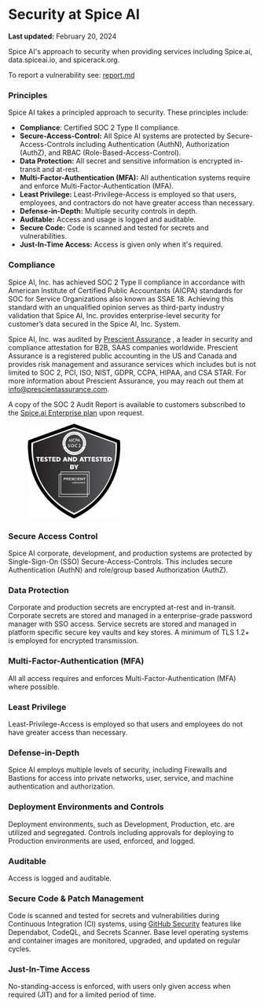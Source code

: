 # Security at Spice AI

**Last updated:** February 20, 2024

Spice AI's approach to security when providing services including Spice.ai, data.spiceai.io, and spicerack.org.

To report a vulnerability see: [report.md](report.md "mention")

### Principles

Spice AI takes a principled approach to security. These principles include:

* **Compliance**: Certified SOC 2 Type II compliance.
* **Secure-Access-Control:** All Spice AI systems are protected by Secure-Access-Controls including Authentication (AuthN), Authorization (AuthZ), and RBAC (Role-Based-Access-Control).
* **Data Protection:** All secret and sensitive information is encrypted in-transit and at-rest.
* **Multi-Factor-Authentication (MFA):** All authentication systems require and enforce Multi-Factor-Authentication (MFA).
* **Least Privilege:** Least-Privilege-Access is employed so that users, employees, and contractors do not have greater access than necessary.
* **Defense-in-Depth:** Multiple security controls in depth.
* **Auditable:** Access and usage is logged and auditable.
* **Secure Code:** Code is scanned and tested for secrets and vulnerabilities.
* **Just-In-Time Access:** Access is given only when it's required.

### Compliance

Spice AI, Inc. has achieved SOC 2 Type II compliance in accordance with American Institute of Certified Public Accountants (AICPA) standards for SOC for Service Organizations also known as SSAE 18. Achieving this standard with an unqualified opinion serves as third-party industry validation that Spice AI, Inc. provides enterprise-level security for customer’s data secured in the Spice AI, Inc. System.

Spice AI, Inc. was audited by [Prescient Assurance](http://www.prescientassurance.com/) , a leader in security and compliance attestation for B2B, SAAS companies worldwide. Prescient Assurance is a registered public accounting in the US and Canada and provides risk management and assurance services which includes but is not limited to SOC 2, PCI, ISO, NIST, GDPR, CCPA, HIPAA, and CSA STAR. For more information about Prescient Assurance, you may reach out them at [info@prescientassurance.com](mailto:info@prescientassurance.com).

A copy of the SOC 2 Audit Report is available to customers subscribed to the [Spice.ai Enterprise plan](../getting-started/pricing/) upon request.

<figure><img src="../.gitbook/assets/SOC 2.png" alt="" width="188"><figcaption></figcaption></figure>

### Secure Access Control

Spice AI corporate, development, and production systems are protected by Single-Sign-On (SSO) Secure-Access-Controls. This includes secure Authentication (AuthN) and role/group based Authorization (AuthZ).

### Data Protection

Corporate and production secrets are encrypted at-rest and in-transit. Corporate secrets are stored and managed in a enterprise-grade password manager with SSO access. Service secrets are stored and managed in platform specific secure key vaults and key stores. A minimum of TLS 1.2+ is employed for encrypted transmission.

### Multi-Factor-Authentication (MFA)

All all access requires and enforces Multi-Factor-Authentication (MFA) where possible.

### Least Privilege

Least-Privilege-Access is employed so that users and employees do not have greater access than necessary.

### Defense-in-Depth

Spice AI employs multiple levels of security, including Firewalls and Bastions for access into private networks, user, service, and machine authentication and authorization.

### Deployment Environments and Controls

Deployment environments, such as Development, Production, etc. are utilized and segregated. Controls including approvals for deploying to Production environments are used, enforced, and logged.

### Auditable

Access is logged and auditable.

### Secure Code & Patch Management

Code is scanned and tested for secrets and vulnerabilities during Continuous Integration (CI) systems, using [GitHub Security](https://docs.github.com/en/code-security) features like Dependabot, CodeQL, and Secrets Scanner. Base level operating systems and container images are monitored, upgraded, and updated on regular cycles.

### Just-In-Time Access

No-standing-access is enforced, with users only given access when required (JIT) and for a limited period of time.
